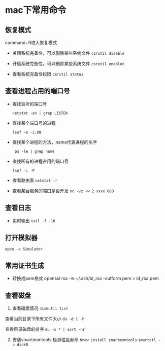 # mac下常用命令

## 恢复模式

command+R进入恢复模式

* 关闭系统完备性，可以删除某些系统文件
    `csrutil disable`

* 开启系统完备性，可以删除某些系统文件
    `csrutil enabled`

* 查看系统完备性权限
    `csrutil status`

## 查看进程占用的端口号

* 查找监听的端口号

    `netstat -an | grep LISTEN`

* 查找某个端口号的进程

    `lsof -n -i:80`

* 查找某个进程的方法，name代表进程的名字

    ` ps -le | grep name`

* 查找所有的进程占用的端口号

    `lsof -i -P`
* 查看路由表
    `netstat -r`
    
* 查看某台服务的端口是否开发
    `nc -vz -w 2 xxxx 080`

## 查看日志

* 实时输出 `tail -f -10`

## 打开模拟器

``` open -a Simulator ```

## 常用证书生成

* 转换成pem格式 openssl rsa -in ~/.ssh/id_rsa -outform pem > id_rsa.pem

## 查看磁盘

1. 查看磁盘情况
`diskutil list `

查看当前目录下所有文件大小 `du -d 1 -h`

查看目录磁盘的排序 `du -s * | sort -nr`

2. 安装smartmontools 检测磁盘寿命
`brew install smartmontools`
`smartctl -a disk0`
